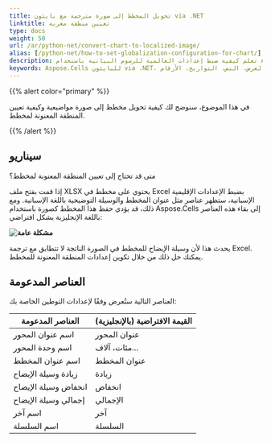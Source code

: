 ```yaml
---
title: تحويل المخطط إلى صورة مترجمة مع بايثون via .NET
linktitle: تعيين منطقة معربة
type: docs
weight: 50
url: /ar/python-net/convert-chart-to-localized-image/
alias: [/python-net/how-to-set-globalization-configuration-for-chart/]
description: تعلم كيفية ضبط إعدادات العالمية للرسوم البيانية باستخدام Aspose.Cells للبايثون via .NET. قم بضبط الرسوم لتدعم لغات وصيغ إقليمية متعددة لعرض النصوص والتواريخ والأرقام بشكل صحيح.
keywords: Aspose.Cells للبايثون via .NET، الرسوم، إعدادات التعميم، اللغات المتعددة، الصيغ الإقليمية، العرض، النص، التواريخ، الأرقام.
---
```


{{% alert color="primary" %}}

في هذا الموضوع، سنوضح لك كيفية تحويل مخطط إلى صورة مواضيعية وكيفية تعيين المنطقة المعنونة لمخطط.

{{% /alert %}}

## **سيناريو**

متى قد تحتاج إلى تعيين المنطقة المعنونة لمخطط؟

إذا قمت بفتح ملف XLSX يحتوي على مخطط في Excel بضبط الإعدادات الإقليمية الإسبانية، ستظهر عناصر مثل عنوان المخطط والوسيلة التوضيحية باللغة الإسبانية. ومع ذلك، قد يؤدي حفظ هذا المخطط كصورة باستخدام Aspose.Cells إلى بقاء هذه العناصر باللغة الإنجليزية بشكل افتراضي:

**![مشكلة عامة](GlobalIssue.png)**

يحدث هذا لأن وسيلة الإيضاح للمخطط في الصورة الناتجة لا تتطابق مع ترجمة Excel. يمكنك حل ذلك من خلال تكوين إعدادات المنطقة المعنونة للمخطط.

## **العناصر المدعومة**

العناصر التالية ستُعرض وفقًا لإعدادات التوطين الخاصة بك:

| **العناصر المدعومة**             | **القيمة الافتراضية (بالإنجليزية)** |
|-----------------------------|-----------------------------------|
| اسم عنوان المحور             | عنوان المحور                        |
| اسم وحدة المحور             | مئات، آلاف...                       |
| اسم عنوان المخطط           | عنوان المخطط                       |
| زيادة وسيلة الإيضاح        | زيادة                          |
| انخفاض وسيلة الإيضاح        | انخفاض                          |
| إجمالي وسيلة الإيضاح       | الإجمالي                             |
| اسم آخر                  | آخر                             |
| اسم السلسلة               | السلسلة                            |

